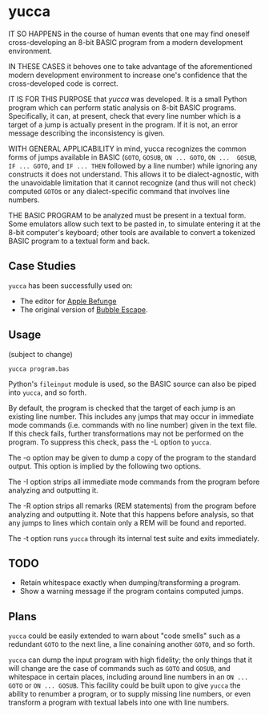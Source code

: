 yucca
=====

IT SO HAPPENS in the course of human events that one may find oneself 
cross-developing an 8-bit BASIC program from a modern development 
environment.

IN THESE CASES it behoves one to take advantage of the aforementioned 
modern development environment to increase one's confidence that the 
cross-developed code is correct.

IT IS FOR THIS PURPOSE that _yucca_ was developed.  It is a small Python 
program which can perform static analysis on 8-bit BASIC programs.  
Specifically, it can, at present, check that every line number which is 
a target of a jump is actually present in the program.  If it is not, an 
error message describing the inconsistency is given.

WITH GENERAL APPLICABILITY in mind, yucca recognizes the common forms of 
jumps available in BASIC (`GOTO`, `GOSUB`, `ON ... GOTO`, `ON ... 
GOSUB`, `IF ... GOTO`, and `IF ... THEN` followed by a line number)
while ignoring any constructs it does not understand.  This allows it to
be dialect-agnostic, with the unavoidable limitation that it cannot 
recognize (and thus will not check) computed `GOTO`s or any 
dialect-specific command that involves line numbers.

THE BASIC PROGRAM to be analyzed must be present in a textual form.  
Some emulators allow such text to be pasted in, to simulate entering it 
at the 8-bit computer's keyboard; other tools are available to convert a 
tokenized BASIC program to a textual form and back.

Case Studies
------------

`yucca` has been successfully used on:

* The editor for [Apple Befunge][]
* The original version of [Bubble Escape][].

[Apple Befunge]: http://catseye.tc/projects/apple-befunge/
[Bubble Escape]: http://bitbucket.org/catseye/bubble-escape/

Usage
-----

(subject to change)

    yucca program.bas

Python's `fileinput` module is used, so the BASIC source can also be piped
into `yucca`, and so forth.

By default, the program is checked that the target of each jump is an
existing line number.  This includes any jumps that may occur in immediate
mode commands (i.e. commands with no line number) given in the text
file.  If this check fails, further transformations may not be performed on
the program.  To suppress this check, pass the -L option to `yucca`.

The -o option may be given to dump a copy of the program to the standard
output.  This option is implied by the following two options.

The -I option strips all immediate mode commands from the program before
analyzing and outputting it.

The -R option strips all remarks (REM statements) from the program
before analyzing and outputting it.  Note that this happens before
analysis, so that any jumps to lines which contain only a REM will be
found and reported.

The -t option runs `yucca` through its internal test suite and exits
immediately.

TODO
----

* Retain whitespace exactly when dumping/transforming a program.
* Show a warning message if the program contains computed jumps.

Plans
-----

`yucca` could be easily extended to warn about "code smells" such as a 
redundant `GOTO` to the next line, a line conaining another `GOTO`, and
so forth.

`yucca` can dump the input program with high fidelity; the only things that
it will change are the case of commands such as `GOTO` and `GOSUB`, and
whitespace in certain places, including around line numbers in an
`ON ... GOTO` or `ON ... GOSUB`.  This facility could be built upon to give
`yucca` the ability to renumber a program, or to supply missing line
numbers, or even transform a program with textual labels into one with line
numbers.
